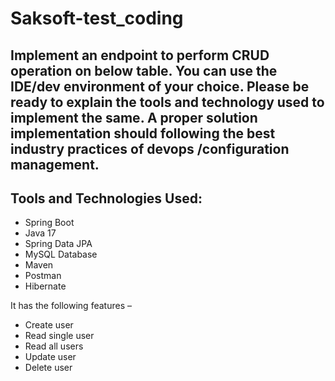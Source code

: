 # Saksoft-test_coding

## Implement an endpoint to perform CRUD operation on below table. You can use the IDE/dev environment of your choice. Please be ready to explain the tools and technology used to implement the same.  A proper solution implementation should following the best industry practices of devops /configuration management. 


## Tools and Technologies Used:
* Spring Boot
* Java 17
* Spring Data JPA
* MySQL Database
* Maven
* Postman
* Hibernate
 


It has the following features –

- Create user
- Read single user
- Read all users
- Update user
- Delete user

